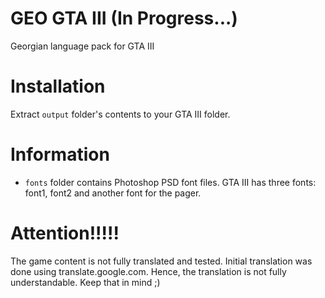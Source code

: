 # GEO GTA III (In Progress...)
Georgian language pack for GTA III

# Installation
Extract `output` folder's contents to your GTA III folder.

# Information
* `fonts` folder contains Photoshop PSD font files. GTA III has three fonts: font1, font2 and another font for the pager.

# Attention!!!!!
The game content is not fully translated and tested. Initial translation was done using translate.google.com. Hence, the translation is not fully understandable. Keep that in mind ;)